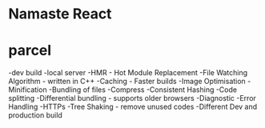 # Namaste React

# parcel
  -dev build
  -local server
  -HMR - Hot Module Replacement
  -File Watching Algorithm - written in C++
  -Caching - Faster builds
  -Image Optimisation
  -Minification
  -Bundling of files
  -Compress
  -Consistent Hashing
  -Code splitting
  -Differential bundling - supports older browsers
  -Diagnostic
  -Error Handling
  -HTTPs 
  -Tree Shaking - remove unused codes
  -Different Dev and production build